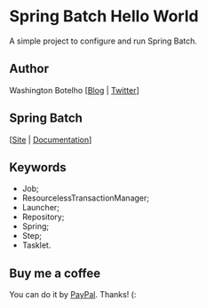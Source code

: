 # Spring Batch Hello World

A simple project to configure and run Spring Batch. 

## Author

Washington Botelho [[Blog](http://wbotelhos.com.br) | [Twitter](http://twitter.com/#!/wbotelhos)]

## Spring Batch

[[Site](http://static.springsource.org/spring-batch/) | [Documentation](http://static.springsource.org/spring-batch/reference/index.html)]

## Keywords
+ Job;
+ ResourcelessTransactionManager;
+ Launcher;
+ Repository;
+ Spring;
+ Step;
+ Tasklet.

## Buy me a coffee

You can do it by [PayPal](https://www.paypal.com/cgi-bin/webscr?cmd=_donations&business=X8HEP2878NDEG&item_name=Github). Thanks! (: